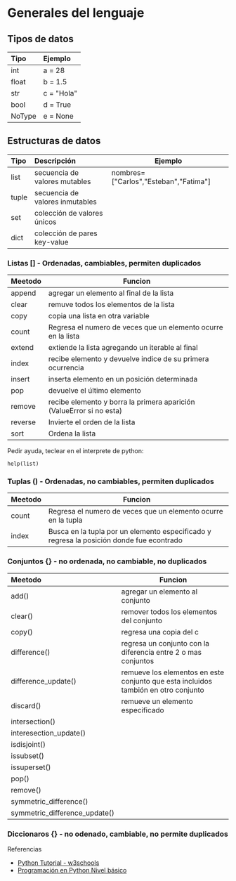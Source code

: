 # Generales del lenguaje


## Tipos de datos

| Tipo   | Ejemplo    |
| :----- | :--------- |
| int    | a = 28     |
| float  | b = 1.5    |
| str    | c = "Hola" |
| bool   | d = True   |
| NoType | e = None   |


## Estructuras de datos

| Tipo  | Descripción                     | Ejemplo                               |
| :---- | :------------------------------ | ------------------------------------- |
| list  | secuencia de valores mutables   | nombres=["Carlos","Esteban","Fatima"] |
| tuple | secuencia de valores inmutables |                                       |
| set   | colección de valores únicos     |                                       |
| dict  | colección de pares key-value    |                                       |

### Listas [] - Ordenadas, cambiables, permiten duplicados

| Meetodo | Funcion
|:--------|----------
| append    | agregar un elemento al final de la lista
| clear     | remuve todos los elementos de la lista
| copy      | copia una lista en otra variable
| count     | Regresa el numero de veces que un elemento ocurre en la lista
| extend    | extiende la lista agregando un iterable al final
| index     | recibe elemento y devuelve indice de su primera ocurrencia
| insert    | inserta elemento en un posición determinada   
| pop       | devuelve el último elemento
| remove    | recibe elemento y borra la primera aparición (ValueError si no esta)
| reverse   | Invierte el orden de la lista
| sort      | Ordena la lista


Pedir ayuda, teclear en el interprete de python:
```
help(list)
```

### Tuplas () - Ordenadas, no cambiables, permiten duplicados

| Meetodo   | Funcion
|:----------|----------
| count     | Regresa el numero de veces que un elemento ocurre en la tupla
| index     | Busca en la tupla por un elemento especificado y regresa la posición donde fue econtrado

### Conjuntos {} - no ordenada, no cambiable, no duplicados

| Meetodo                       | Funcion
|:------------------------------|--------------------------------------------------------------
| add()                         | agregar un elemento al conjunto
| clear()                       | remover todos los elementos del conjunto
| copy()                        | regresa una copia del c
| difference()                  | regresa un conjunto con la diferencia entre 2 o mas conjuntos
| difference_update()           | remueve los elementos en este conjunto que esta incluidos tambión en otro conjunto
| discard()                     | remueve un elemento especificado 
| intersection()                |
| interesection_update()        |
| isdisjoint()                  |
| issubset()                    |
| issuperset()                  |
| pop()                         |
| remove()                      |
| symmetric_difference()        |
| symmetric_difference_update() |

### Diccionaros {} - no odenado, cambiable, no permite duplicados




Referencias
- [Python Tutorial - w3schools](https://www.w3schools.com/python/default.asp)
- [Programación en Python Nivel básico](https://entrenamiento-python-basico.readthedocs.io/es/latest/)
